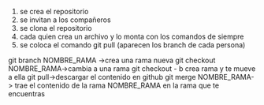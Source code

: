 1. se crea el repositorio
2. se invitan a los compañeros
3. se clona el repositorio
4. cada quien crea un archivo y lo monta con los comandos de siempre
5. se coloca el comando git pull (aparecen los branch de cada persona)


git branch NOMBRE_RAMA ->crea una rama nueva
git checkout NOMBRE_RAMA->cambia a una rama
git checkout - b crea rama y te mueve a ella
git pull->descargar el contenido en github
git merge NOMBRE_RAMA-> trae el contenido de la rama NOMBRE_RAMA en la rama que te encuentras
